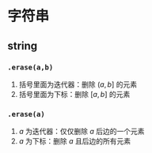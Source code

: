 # 字符串

## string

### `.erase(a,b)`

1. 括号里面为迭代器：删除 $(a,b]$ 的元素
2. 括号里面为下标：删除 $[a,b]$ 的元素

### `.erase(a)`

1. $a$ 为迭代器：仅仅删除 $a$ 后边的一个元素
2. $a$ 为下标：删除 $a$ 且后边的所有元素